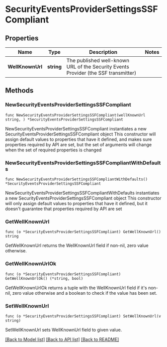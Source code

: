 # SecurityEventsProviderSettingsSSFCompliant

## Properties

Name | Type | Description | Notes
------------ | ------------- | ------------- | -------------
**WellKnownUrl** | **string** | The published well-known URL of the Security Events Provider (the SSF transmitter) | 

## Methods

### NewSecurityEventsProviderSettingsSSFCompliant

`func NewSecurityEventsProviderSettingsSSFCompliant(wellKnownUrl string, ) *SecurityEventsProviderSettingsSSFCompliant`

NewSecurityEventsProviderSettingsSSFCompliant instantiates a new SecurityEventsProviderSettingsSSFCompliant object
This constructor will assign default values to properties that have it defined,
and makes sure properties required by API are set, but the set of arguments
will change when the set of required properties is changed

### NewSecurityEventsProviderSettingsSSFCompliantWithDefaults

`func NewSecurityEventsProviderSettingsSSFCompliantWithDefaults() *SecurityEventsProviderSettingsSSFCompliant`

NewSecurityEventsProviderSettingsSSFCompliantWithDefaults instantiates a new SecurityEventsProviderSettingsSSFCompliant object
This constructor will only assign default values to properties that have it defined,
but it doesn't guarantee that properties required by API are set

### GetWellKnownUrl

`func (o *SecurityEventsProviderSettingsSSFCompliant) GetWellKnownUrl() string`

GetWellKnownUrl returns the WellKnownUrl field if non-nil, zero value otherwise.

### GetWellKnownUrlOk

`func (o *SecurityEventsProviderSettingsSSFCompliant) GetWellKnownUrlOk() (*string, bool)`

GetWellKnownUrlOk returns a tuple with the WellKnownUrl field if it's non-nil, zero value otherwise
and a boolean to check if the value has been set.

### SetWellKnownUrl

`func (o *SecurityEventsProviderSettingsSSFCompliant) SetWellKnownUrl(v string)`

SetWellKnownUrl sets WellKnownUrl field to given value.



[[Back to Model list]](../README.md#documentation-for-models) [[Back to API list]](../README.md#documentation-for-api-endpoints) [[Back to README]](../README.md)


